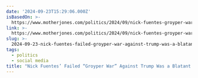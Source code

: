 ```yaml
---
date: '2024-09-23T15:29:06.000Z'
isBasedOn: >-
  https://www.motherjones.com/politics/2024/09/nick-fuentes-groyper-war-truth-social-twitter-x/
link: >-
  https://www.motherjones.com/politics/2024/09/nick-fuentes-groyper-war-truth-social-twitter-x/
slug: >-
  2024-09-23-nick-fuentes-failed-groyper-war-against-trump-was-a-blatant-attempt-at-platform-manipulation-m
tags:
  - politics
  - social media
title: "Nick Fuentes’ Failed “Groyper War” Against Trump Was a Blatant Attempt at Platform Manipulation\_ – M"
---
```

 
